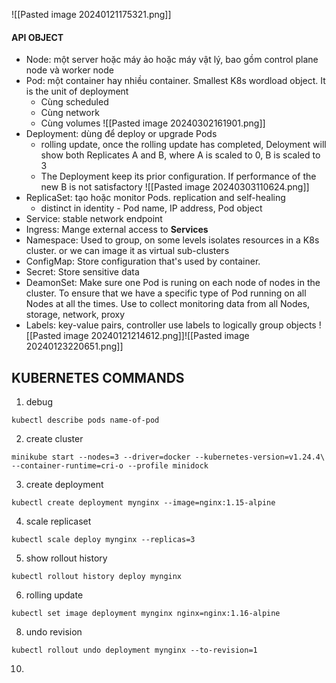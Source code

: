![[Pasted image 20240121175321.png]]

#### API OBJECT
- Node: một server hoặc máy ảo hoặc máy vật lý, bao gồm control plane node và worker node
- Pod: một container hay nhiều container. Smallest K8s wordload object. It is the unit of deployment
	- Cùng scheduled
	- Cùng network
	- Cùng volumes
	![[Pasted image 20240302161901.png]]
- Deployment: dùng để deploy or upgrade Pods
	- rolling update, once the rolling update has completed, Deloyment will show both Replicates A and B, where A is scaled to 0, B is scaled to 3
	- The Deployment keep its prior configuration. If performance of the new B is not satisfactory
	  ![[Pasted image 20240303110624.png]]
- ReplicaSet: tạo hoặc monitor Pods. replication and self-healing
	- distinct in identity - Pod name, IP address, Pod object
- Service: stable network endpoint
- Ingress: Mange external access to **Services**
- Namespace: Used to group, on some levels isolates resources in a K8s cluster. or we can image it as virtual sub-clusters
- ConfigMap: Store configuration that's used by container. 
- Secret: Store sensitive data
- DeamonSet: Make sure one Pod is runing on each node of nodes in the cluster. To ensure that we have a specific type of Pod running on all Nodes at all the times. Use to collect monitoring data from all Nodes, storage, network, proxy 
- Labels: key-value pairs, controller use labels to logically group objects
![[Pasted image 20240121214612.png]]![[Pasted image 20240123220651.png]]
## KUBERNETES COMMANDS
1. debug
```
kubectl describe pods name-of-pod
```
2. create cluster
```
minikube start --nodes=3 --driver=docker --kubernetes-version=v1.24.4\ 
--container-runtime=cri-o --profile minidock
```
3. create deployment
```
kubectl create deployment mynginx --image=nginx:1.15-alpine
```
4. scale replicaset
```
kubectl scale deploy mynginx --replicas=3
```
5. show rollout history
```
kubectl rollout history deploy mynginx
```
6. rolling update
```
kubectl set image deployment mynginx nginx=nginx:1.16-alpine
```
8. undo revision
```
kubectl rollout undo deployment mynginx --to-revision=1
```
10. 

